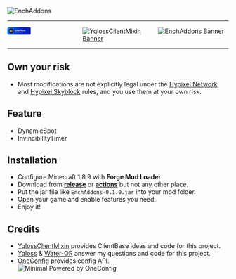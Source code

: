 ![EnchAddons](https://socialify.git.ci/boopwdn/EnchAddons/image?description=1&font=Raleway&forks=1&issues=1&logo=https%3A%2F%2Fraw.githubusercontent.com%2Fboopwdn%2FEnchAddons%2Frefs%2Fheads%2Fmain%2Fsrc%2Fmain%2Fresources%2Fassets%2Fenchaddons%2Fimages%2Flogo.svg&name=1&owner=1&pattern=Plus&pulls=1&stargazers=1&theme=Auto)

---

<div style="display: flex; justify-content: space-between;">
  <a href="https://github.com/boopwdn/ExeClient/" style="width: 32%; margin: 0; display: block;">
    <img src="https://raw.githubusercontent.com/boopwdn/ExeClient/refs/heads/main/pictures/banner.png" alt="ExeClient Banner" style="width: 33%;">
  </a>
  <a href="https://github.com/boopwdn/YqlossClientMixin/" style="width: 32%; margin: 0; display: block;">
    <img src="https://raw.githubusercontent.com/boopwdn/YqlossClientMixin/refs/heads/master/banner.png" alt="YqlossClientMixin Banner" style="width: 33%;">
  </a>
  <a href="https://github.com/boopwdn/EnchAddons/" style="width: 32%; margin: 0; display: block;">
    <img src="https://raw.githubusercontent.com/boopwdn/EnchAddons/refs/heads/main/banner.png" alt="EnchAddons Banner" style="width: 33%;">
  </a>
</div>

---

## Own your risk
- Most modifications are not explicitly legal under the [Hypixel Network](https://support.hypixel.net/hc/en-us/articles/4427624493330-Hypixel-Server-Rules) and [Hypixel Skyblock](https://support.hypixel.net/hc/en-us/articles/4508088842898-Hypixel-SkyBlock-Rules) rules, and you use them at your own risk.

## Feature
- DynamicSpot
- InvincibilityTimer

## Installation
- Configure Minecraft 1.8.9 with **Forge Mod Loader**.
- Download from [**release**](https://github.com/boopwdn/EnchAddons/releases) or [**actions**](https://github.com/boopwdn/EnchAddons/actions) but not any other place.
- Put the jar file like `EnchAddons-0.1.0.jar` into your mod folder.
- Open your game and enable features you need.
- Enjoy it!

## Credits
- [YqlossClientMixin](https://github.com/boopwdn/YqlossClientMixin) provides ClientBase ideas and code for this project.
- [Yqloss](https://github.com/Yqloss) & [Water-OR](https://github.com/Water-OR) answer my questions and code for this project.
- [OneConfig](https://polyfrost.org/projects/oneconfig/) provides config API.  
  ![Minimal Powered by OneConfig](https://polyfrost.org/media/branding/badges/badge_3.svg)
